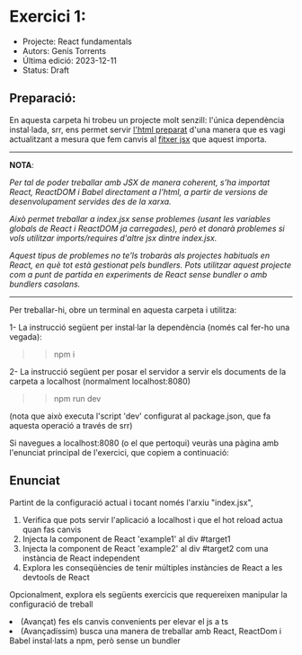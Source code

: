 # Exercici 1:

- Projecte: React fundamentals
- Autors: Genís Torrents
- Última edició: 2023-12-11
- Status: Draft

## Preparació:

En aquesta carpeta hi trobeu un projecte molt senzill: l'única dependència instal·lada, srr, ens permet servir [l'html preparat](./index.html) d'una manera que es vagi actualitzant a mesura que fem canvis al [fitxer jsx](index.jsx) que aquest importa.

---

<aside>
<b>NOTA</b>:

<i>

Per tal de poder treballar amb JSX de manera coherent, s'ha importat React, ReactDOM i Babel directament a l'html, a partir de versions de desenvolupament servides des de la xarxa.

Això permet treballar a index.jsx sense problemes (usant les variables globals de React i ReactDOM ja carregades), però et donarà problemes si vols utilitzar imports/requires d'altre jsx dintre index.jsx.

Aquest tipus de problemes no te'ls trobaràs als projectes habituals en React, en què tot està gestionat pels bundlers. Pots utilitzar aquest projecte com a punt de partida en experiments de React sense bundler o amb bundlers casolans.
</i>

</aside>

---

Per treballar-hi, obre un terminal en aquesta carpeta i utilitza:

1- La instrucció següent per instal·lar la dependència (només cal fer-ho una vegada):

> > npm i

2- La instrucció següent per posar el servidor a servir els documents de la carpeta a localhost (normalment localhost:8080)

> > npm run dev

(nota que això executa l'script 'dev' configurat al package.json, que fa aquesta operació a través de srr)

Si navegues a localhost:8080 (o el que pertoqui) veuràs una pàgina amb l'enunciat principal de l'exercici, que copiem a continuació:

## Enunciat

<section class="enunciat">
  <p>
    Partint de la configuració actual i tocant només l'arxiu "index.jsx",
  </p>
  <ol>
    <li>
      Verifica que pots servir l'aplicació a localhost i que el hot reload
      actua quan fas canvis
    </li>
    <li>Injecta la component de React 'example1' al div #target1</li>
    <li>
      Injecta la component de React 'example2' al div #target2 com una
      instància de React independent
    </li>
    <li>
      Explora les conseqüències de tenir múltiples instàncies de React a les
      devtools de React
    </li>
  </ol>
  <p>Opcionalment, explora els següents exercicis que requereixen manipular la configuració de treball</p>
  </ul>
    <li>(Avançat) fes els canvis convenients per elevar el js a ts</li>
    <li>
      (Avançadíssim) busca una manera de treballar amb React, ReactDom i
      Babel instal·lats a npm, però sense un bundler
    </li>
  </ul>
</section>
